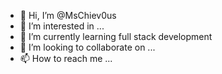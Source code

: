 - 👋 Hi, I’m @MsChiev0us
- 👀 I’m interested in ...
- 🌱 I’m currently learning full stack development
- 💞️ I’m looking to collaborate on ...
- 📫 How to reach me ...

<!---
MsChiev0us/MsChiev0us is a ✨ special ✨ repository because its `README.md` (this file) appears on your GitHub profile.
You can click the Preview link to take a look at your changes.
--->
